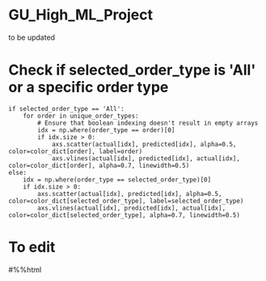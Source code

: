 # GU_High_ML_Project
to be updated

# Check if selected_order_type is 'All' or a specific order type
    if selected_order_type == 'All':
        for order in unique_order_types:
            # Ensure that boolean indexing doesn't result in empty arrays
            idx = np.where(order_type == order)[0]
            if idx.size > 0:
                axs.scatter(actual[idx], predicted[idx], alpha=0.5, color=color_dict[order], label=order)
                axs.vlines(actual[idx], predicted[idx], actual[idx], color=color_dict[order], alpha=0.7, linewidth=0.5)
    else:
        idx = np.where(order_type == selected_order_type)[0]
        if idx.size > 0:
            axs.scatter(actual[idx], predicted[idx], alpha=0.5, color=color_dict[selected_order_type], label=selected_order_type)
            axs.vlines(actual[idx], predicted[idx], actual[idx], color=color_dict[selected_order_type], alpha=0.7, linewidth=0.5)
    

# To edit 
#%%html
<script>
document.addEventListener("DOMContentLoaded", function() {
    document.addEventListener('mouseup', function(event) {
        var selection = window.getSelection().toString();
        if(selection.trim() !== '') {
            var cells = document.querySelectorAll('.jp-CodeCell');
            cells.forEach(function(cell) {
                var textNodes = cell.querySelectorAll('.CodeMirror-line span');
                textNodes.forEach(function(node) {
                    var text = node.textContent.trim();
                    if(text === selection) {
                        node.style.background = 'red'; // Change to suit
                    }
                });
            });
        }
    });
});
</script>
